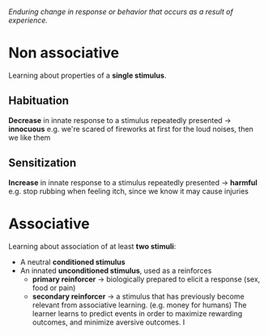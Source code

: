 _Enduring change in response or behavior that occurs as a result of experience._

# Non associative
Learning about properties of a **single stimulus**.
## Habituation
**Decrease** in innate response to a stimulus repeatedly presented -> **innocuous**
e.g. we're scared of fireworks at first for the loud noises, then we like them
## Sensitization
**Increase** in innate response to a stimulus repeatedly presented -> **harmful**
e.g. stop rubbing when feeling itch, since we know it may cause injuries

# Associative
Learning about association of at least **two stimuli**:
- A neutral **conditioned stimulus**
- An innated **unconditioned stimulus**, used as a reinforces 
	- **primary reinforcer** -> biologically prepared to elicit a response (sex, food or pain)
	- **secondary reinforcer** -> a stimulus that has previously become relevant from associative learning. (e.g. money for humans)
The learner learns to predict events in order to maximize rewarding outcomes, and minimize aversive outcomes.
I